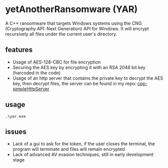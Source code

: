 # yetAnotherRansomware (YAR)

A C++ ransomware that targets Windows systems using the CNG (Cryptography API: Next Generation) API for Windows. It will encrypt recursively all files under the current user's directory.

## features

- Usage of AES-128-CBC for file encryption
- Securing the AES key by encrypting it with an RSA 2048 bit key (harcoded in the code)
- Usage of an http server that contains the private key to decrypt the AES key, then decrypt files, the server can be found in my repo: [cpp-simpleHttpServer](https://github.com/AElX01/cpp-simpleHttpServer/tree/master)

## usage

```
.\yar.exe
```

## issues

- Lack of a gui to ask for the token, if the user closes the terminal, the program will terminate and files will remain encrypted
- Lack of advanced AV evasion techniques, still in early development stage